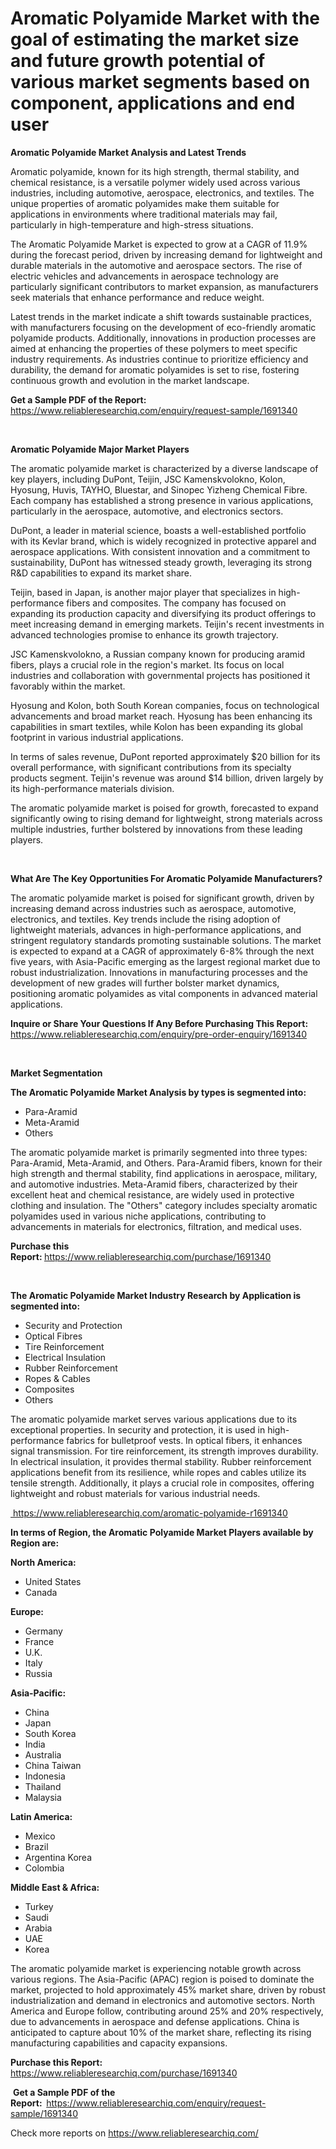 <p><h1>Aromatic Polyamide Market with the goal of estimating the market size and future growth potential of various market segments based on component, applications and end user</h1></p><p><strong>Aromatic Polyamide Market Analysis and Latest Trends</strong></p>
<p><p>Aromatic polyamide, known for its high strength, thermal stability, and chemical resistance, is a versatile polymer widely used across various industries, including automotive, aerospace, electronics, and textiles. The unique properties of aromatic polyamides make them suitable for applications in environments where traditional materials may fail, particularly in high-temperature and high-stress situations.</p><p>The Aromatic Polyamide Market is expected to grow at a CAGR of 11.9% during the forecast period, driven by increasing demand for lightweight and durable materials in the automotive and aerospace sectors. The rise of electric vehicles and advancements in aerospace technology are particularly significant contributors to market expansion, as manufacturers seek materials that enhance performance and reduce weight.</p><p>Latest trends in the market indicate a shift towards sustainable practices, with manufacturers focusing on the development of eco-friendly aromatic polyamide products. Additionally, innovations in production processes are aimed at enhancing the properties of these polymers to meet specific industry requirements. As industries continue to prioritize efficiency and durability, the demand for aromatic polyamides is set to rise, fostering continuous growth and evolution in the market landscape.</p></p>
<p><strong>Get a Sample PDF of the Report:&nbsp;</strong> <a href="https://www.reliableresearchiq.com/enquiry/request-sample/1691340?utm_campaign=3519&utm_medium=2&utm_source=Github&utm_content=ia&utm_term=01042025&utm_id=aromatic-polyamide">https://www.reliableresearchiq.com/enquiry/request-sample/1691340</a></p>
<p>&nbsp;</p>
<p><strong>Aromatic Polyamide Major Market Players</strong></p>
<p><p>The aromatic polyamide market is characterized by a diverse landscape of key players, including DuPont, Teijin, JSC Kamenskvolokno, Kolon, Hyosung, Huvis, TAYHO, Bluestar, and Sinopec Yizheng Chemical Fibre. Each company has established a strong presence in various applications, particularly in the aerospace, automotive, and electronics sectors.</p><p>DuPont, a leader in material science, boasts a well-established portfolio with its Kevlar brand, which is widely recognized in protective apparel and aerospace applications. With consistent innovation and a commitment to sustainability, DuPont has witnessed steady growth, leveraging its strong R&D capabilities to expand its market share.</p><p>Teijin, based in Japan, is another major player that specializes in high-performance fibers and composites. The company has focused on expanding its production capacity and diversifying its product offerings to meet increasing demand in emerging markets. Teijin's recent investments in advanced technologies promise to enhance its growth trajectory.</p><p>JSC Kamenskvolokno, a Russian company known for producing aramid fibers, plays a crucial role in the region's market. Its focus on local industries and collaboration with governmental projects has positioned it favorably within the market.</p><p>Hyosung and Kolon, both South Korean companies, focus on technological advancements and broad market reach. Hyosung has been enhancing its capabilities in smart textiles, while Kolon has been expanding its global footprint in various industrial applications.</p><p>In terms of sales revenue, DuPont reported approximately $20 billion for its overall performance, with significant contributions from its specialty products segment. Teijin's revenue was around $14 billion, driven largely by its high-performance materials division.</p><p>The aromatic polyamide market is poised for growth, forecasted to expand significantly owing to rising demand for lightweight, strong materials across multiple industries, further bolstered by innovations from these leading players.</p></p>
<p>&nbsp;</p>
<p><strong>What Are The Key Opportunities For Aromatic Polyamide Manufacturers?</strong></p>
<p><p>The aromatic polyamide market is poised for significant growth, driven by increasing demand across industries such as aerospace, automotive, electronics, and textiles. Key trends include the rising adoption of lightweight materials, advances in high-performance applications, and stringent regulatory standards promoting sustainable solutions. The market is expected to expand at a CAGR of approximately 6-8% through the next five years, with Asia-Pacific emerging as the largest regional market due to robust industrialization. Innovations in manufacturing processes and the development of new grades will further bolster market dynamics, positioning aromatic polyamides as vital components in advanced material applications.</p></p>
<p><strong>Inquire or Share Your Questions If Any Before Purchasing This Report:</strong> <a href="https://www.reliableresearchiq.com/enquiry/pre-order-enquiry/1691340?utm_campaign=3519&utm_medium=2&utm_source=Github&utm_content=ia&utm_term=01042025&utm_id=aromatic-polyamide">https://www.reliableresearchiq.com/enquiry/pre-order-enquiry/1691340</a></p>
<p>&nbsp;</p>
<p><strong>Market Segmentation</strong></p>
<p><strong>The Aromatic Polyamide Market Analysis by types is segmented into:</strong></p>
<p><ul><li>Para-Aramid</li><li>Meta-Aramid</li><li>Others</li></ul></p>
<p><p>The aromatic polyamide market is primarily segmented into three types: Para-Aramid, Meta-Aramid, and Others. Para-Aramid fibers, known for their high strength and thermal stability, find applications in aerospace, military, and automotive industries. Meta-Aramid fibers, characterized by their excellent heat and chemical resistance, are widely used in protective clothing and insulation. The "Others" category includes specialty aromatic polyamides used in various niche applications, contributing to advancements in materials for electronics, filtration, and medical uses.</p></p>
<p><strong>Purchase this Report:&nbsp;</strong><a href="https://www.reliableresearchiq.com/purchase/1691340?utm_campaign=3519&utm_medium=2&utm_source=Github&utm_content=ia&utm_term=01042025&utm_id=aromatic-polyamide">https://www.reliableresearchiq.com/purchase/1691340</a></p>
<p>&nbsp;</p>
<p><strong>The Aromatic Polyamide Market Industry Research by Application is segmented into:</strong></p>
<p><ul><li>Security and Protection</li><li>Optical Fibres</li><li>Tire Reinforcement</li><li>Electrical Insulation</li><li>Rubber Reinforcement</li><li>Ropes & Cables</li><li>Composites</li><li>Others</li></ul></p>
<p><p>The aromatic polyamide market serves various applications due to its exceptional properties. In security and protection, it is used in high-performance fabrics for bulletproof vests. In optical fibers, it enhances signal transmission. For tire reinforcement, its strength improves durability. In electrical insulation, it provides thermal stability. Rubber reinforcement applications benefit from its resilience, while ropes and cables utilize its tensile strength. Additionally, it plays a crucial role in composites, offering lightweight and robust materials for various industrial needs.</p></p>
<p><a href="https://www.reliableresearchiq.com/aromatic-polyamide-r1691340?utm_campaign=3519&utm_medium=2&utm_source=Github&utm_content=ia&utm_term=01042025&utm_id=aromatic-polyamide">&nbsp;https://www.reliableresearchiq.com/aromatic-polyamide-r1691340</a></p>
<p><strong>In terms of Region, the Aromatic Polyamide Market Players available by Region are:</strong></p>
<p>
    <p> <strong> North America: </strong>
        <ul>
            <li>United States</li>
            <li>Canada</li>
        </ul>
        </p> 
    <p> <strong> Europe: </strong>
        <ul>
            <li>Germany</li>
            <li>France</li>
            <li>U.K.</li>
            <li>Italy</li>
            <li>Russia</li>
        </ul>
        </p> 
    <p> <strong> Asia-Pacific: </strong>
        <ul>
            <li>China</li>
            <li>Japan</li>
            <li>South Korea</li>
            <li>India</li>
            <li>Australia</li>
            <li>China Taiwan</li>
            <li>Indonesia</li>
            <li>Thailand</li>
            <li>Malaysia</li>
        </ul>
        </p> 
    <p> <strong> Latin America: </strong>
        <ul>
            <li>Mexico</li>
            <li>Brazil</li>
            <li>Argentina Korea</li>
            <li>Colombia</li>
        </ul>
        </p> 
    <p> <strong> Middle East & Africa: </strong>
        <ul>
            <li>Turkey</li>
            <li>Saudi</li>
            <li>Arabia</li>
            <li>UAE</li>
            <li>Korea</li>
        </ul>
    </p>
    </p>
<p><p>The aromatic polyamide market is experiencing notable growth across various regions. The Asia-Pacific (APAC) region is poised to dominate the market, projected to hold approximately 45% market share, driven by robust industrialization and demand in electronics and automotive sectors. North America and Europe follow, contributing around 25% and 20% respectively, due to advancements in aerospace and defense applications. China is anticipated to capture about 10% of the market share, reflecting its rising manufacturing capabilities and capacity expansions.</p></p>
<p><strong>Purchase this Report: </strong><a href="https://www.reliableresearchiq.com/purchase/1691340?utm_campaign=3519&utm_medium=2&utm_source=Github&utm_content=ia&utm_term=01042025&utm_id=aromatic-polyamide">https://www.reliableresearchiq.com/purchase/1691340</a></p>
<p>&nbsp;<strong>Get a Sample PDF of the Report:&nbsp;&nbsp;</strong><a href="https://www.reliableresearchiq.com/enquiry/request-sample/1691340?utm_campaign=3519&utm_medium=2&utm_source=Github&utm_content=ia&utm_term=01042025&utm_id=aromatic-polyamide">https://www.reliableresearchiq.com/enquiry/request-sample/1691340</a></p>
<p><strong></strong></p>
<p>Check more reports on <a href="https://www.reliableresearchiq.com/?utm_campaign=3519&utm_medium=2&utm_source=Github&utm_content=ia&utm_term=01042025&utm_id=aromatic-polyamide">https://www.reliableresearchiq.com/</a></p>